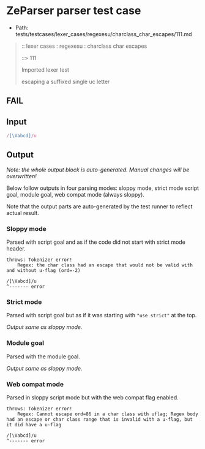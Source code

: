 # ZeParser parser test case

- Path: tests/testcases/lexer_cases/regexesu/charclass_char_escapes/111.md

> :: lexer cases : regexesu : charclass char escapes
>
> ::> 111
>
> Imported lexer test
>
> escaping a suffixed single uc letter

## FAIL

## Input

`````js
/[\Vabcd]/u
`````

## Output

_Note: the whole output block is auto-generated. Manual changes will be overwritten!_

Below follow outputs in four parsing modes: sloppy mode, strict mode script goal, module goal, web compat mode (always sloppy).

Note that the output parts are auto-generated by the test runner to reflect actual result.

### Sloppy mode

Parsed with script goal and as if the code did not start with strict mode header.

`````
throws: Tokenizer error!
    Regex: the char class had an escape that would not be valid with and without u-flag (ord=-2)

/[\Vabcd]/u
^------- error
`````

### Strict mode

Parsed with script goal but as if it was starting with `"use strict"` at the top.

_Output same as sloppy mode._

### Module goal

Parsed with the module goal.

_Output same as sloppy mode._

### Web compat mode

Parsed in sloppy script mode but with the web compat flag enabled.

`````
throws: Tokenizer error!
    Regex: Cannot escape ord=86 in a char class with uflag; Regex body had an escape or char class range that is invalid with a u-flag, but it did have a u-flag

/[\Vabcd]/u
^------- error
`````

